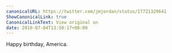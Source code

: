 ```yaml
---
canonicalURL: https://twitter.com/jmjordan/status/17721329641
ShowCanonicalLink: true
CanonicalLinkText: View original on
date: 2010-07-04T13:50:17+00:00
---
```

Happy birthday, America.